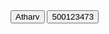 <!DOCTYPE html>
<html lang="en">
<head>
    <meta charset="UTF-8">
    <meta name="viewport" content="width=device-width, initial-scale=1.0">
    <title>Document</title>
</head>
<body>
   <button> Atharv</button> 
   <button> 500123473</button>
</body>
</html>



